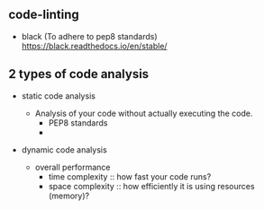 ## code-linting

- black (To adhere to pep8 standards)
https://black.readthedocs.io/en/stable/


## 2 types of code analysis

- static code analysis
  - Analysis of your code without actually executing the code.
    - PEP8 standards 
    - 

- dynamic code analysis
  - overall performance
    - time complexity :: how fast your code runs?
    - space complexity :: how efficiently it is using resources (memory)?
